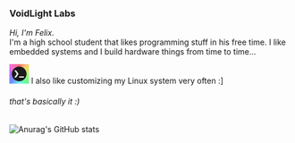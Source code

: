 ### VoidLight Labs

*Hi, I'm Felix.*
\
I'm a high school student that likes programming stuff in his free time. I like embedded systems and I build hardware things from time to time...

<img src="nice.png" width="35"> I also like customizing my Linux system very often :]
###### that's basically it :)

![Anurag's GitHub stats](https://github-readme-stats.vercel.app/api?username=skipper7718&count_private=true)
